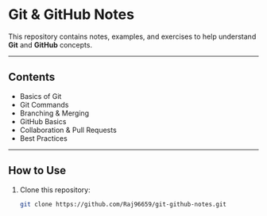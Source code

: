 # Git & GitHub Notes

This repository contains notes, examples, and exercises to help understand **Git** and **GitHub** concepts.  

---

## Contents

- Basics of Git
- Git Commands
- Branching & Merging
- GitHub Basics
- Collaboration & Pull Requests
- Best Practices

---

## How to Use

1. Clone this repository:
   ```bash
   git clone https://github.com/Raj96659/git-github-notes.git
  
<Hello>